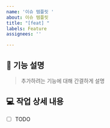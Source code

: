 ```yaml
---
name: '이슈 템플릿 '
about: 이슈 템플릿
title: "[feat] "
labels: Feature
assignees: ''

---
```


## 🤔 기능 설명

> 추가하려는 기능에 대해 간결하게 설명
> 

## 💻 작업 상세 내용

- [ ]  TODO
